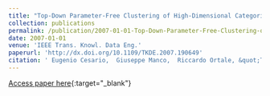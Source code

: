 ```yaml
---
title: "Top-Down Parameter-Free Clustering of High-Dimensional Categorical Data"
collection: publications
permalink: /publication/2007-01-01-Top-Down-Parameter-Free-Clustering-of-High-Dimensional-Categorical-Data
date: 2007-01-01
venue: 'IEEE Trans. Knowl. Data Eng.'
paperurl: 'http://dx.doi.org/10.1109/TKDE.2007.190649'
citation: ' Eugenio Cesario,  Giuseppe Manco,  Riccardo Ortale, &quot;Top-Down Parameter-Free Clustering of High-Dimensional Categorical Data.&quot; IEEE Trans. Knowl. Data Eng., 2007.'
---
```

[Access paper here](http://dx.doi.org/10.1109/TKDE.2007.190649){:target="_blank"}
